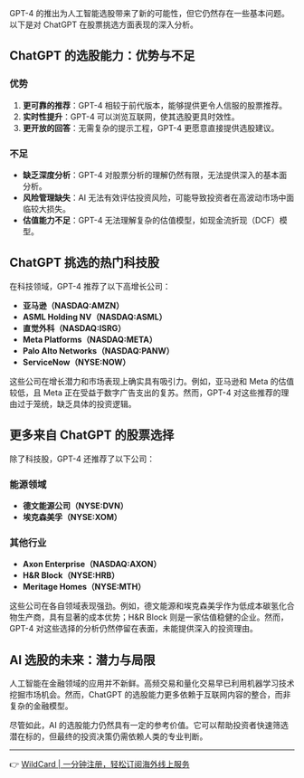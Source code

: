 GPT-4 的推出为人工智能选股带来了新的可能性，但它仍然存在一些基本问题。以下是对 ChatGPT 在股票挑选方面表现的深入分析。

## ChatGPT 的选股能力：优势与不足

### 优势
1. **更可靠的推荐**：GPT-4 相较于前代版本，能够提供更令人信服的股票推荐。
2. **实时性提升**：GPT-4 可以浏览互联网，使其选股更具时效性。
3. **更开放的回答**：无需复杂的提示工程，GPT-4 更愿意直接提供选股建议。

### 不足
- **缺乏深度分析**：GPT-4 对股票分析的理解仍然有限，无法提供深入的基本面分析。
- **风险管理缺失**：AI 无法有效评估投资风险，可能导致投资者在高波动市场中面临较大损失。
- **估值能力不足**：GPT-4 无法理解复杂的估值模型，如现金流折现（DCF）模型。

## ChatGPT 挑选的热门科技股

在科技领域，GPT-4 推荐了以下高增长公司：

- **亚马逊（NASDAQ:AMZN）**
- **ASML Holding NV（NASDAQ:ASML）**
- **直觉外科（NASDAQ:ISRG）**
- **Meta Platforms（NASDAQ:META）**
- **Palo Alto Networks（NASDAQ:PANW）**
- **ServiceNow（NYSE:NOW）**

这些公司在增长潜力和市场表现上确实具有吸引力。例如，亚马逊和 Meta 的估值较低，且 Meta 正在受益于数字广告支出的复苏。然而，GPT-4 对这些推荐的理由过于笼统，缺乏具体的投资逻辑。

## 更多来自 ChatGPT 的股票选择

除了科技股，GPT-4 还推荐了以下公司：

### 能源领域
- **德文能源公司（NYSE:DVN）**
- **埃克森美孚（NYSE:XOM）**

### 其他行业
- **Axon Enterprise（NASDAQ:AXON）**
- **H&R Block（NYSE:HRB）**
- **Meritage Homes（NYSE:MTH）**

这些公司在各自领域表现强劲。例如，德文能源和埃克森美孚作为低成本碳氢化合物生产商，具有显著的成本优势；H&R Block 则是一家估值稳健的企业。然而，GPT-4 对这些选择的分析仍然停留在表面，未能提供深入的投资理由。

## AI 选股的未来：潜力与局限

人工智能在金融领域的应用并不新鲜。高频交易和量化交易早已利用机器学习技术挖掘市场机会。然而，ChatGPT 的选股能力更多依赖于互联网内容的整合，而非复杂的金融模型。

尽管如此，AI 的选股能力仍然具有一定的参考价值。它可以帮助投资者快速筛选潜在标的，但最终的投资决策仍需依赖人类的专业判断。

---

👉 [WildCard | 一分钟注册，轻松订阅海外线上服务](https://bit.ly/bewildcard)
